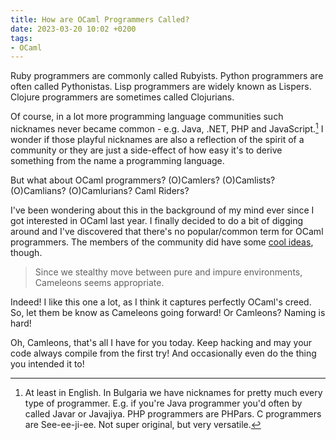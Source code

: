 ```yaml
---
title: How are OCaml Programmers Called?
date: 2023-03-20 10:02 +0200
tags:
- OCaml
---
```


Ruby programmers are commonly called Rubyists. Python programmers
are often called Pythonistas. Lisp programmers are widely known
as Lispers. Clojure programmers are sometimes called Clojurians.

Of course, in a lot more programming language communities such nicknames never
became common - e.g. Java, .NET, PHP and JavaScript.[^1] I wonder if those playful
nicknames are also a reflection of the spirit of a community or they are just a
side-effect of how easy it's to derive something from the name a programming
language.

But what about OCaml programmers? (O)Camlers? (O)Camlists? (O)Camlians? (O)Camlurians? Caml Riders?

I've been wondering about this in the background of my mind ever
since I got interested in OCaml last year. I finally decided to do
a bit of digging around and I've discovered that there's no popular/common
term for OCaml programmers. The members of the community did
have some [cool ideas](https://discuss.ocaml.org/t/how-do-you-call-ocaml-programmers/11633/5), though.

> Since we stealthy move between pure and impure environments, Cameleons seems appropriate.

Indeed! I like this one a lot, as I think it captures perfectly OCaml's creed. So, let them be know as Cameleons going forward! Or Camleons? Naming is hard!

Oh, Camleons, that's all I have for you today. Keep hacking and may your code always compile from the first try! And occasionally even do the thing you intended it to!

[^1]: At least in English. In Bulgaria we have nicknames for pretty much every type of programmer. E.g. if you're Java programmer you'd often by called Javar or Javajiya. PHP programmers are PHPars. C programmers are See-ee-ji-ee. Not super original, but very versatile.
